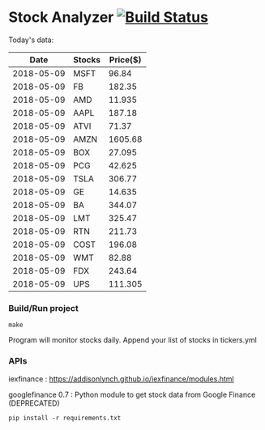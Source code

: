 # Stock Analyzer [![Build Status](https://travis-ci.org/ogoyal/StockAnalyzer.svg?branch=master)](https://travis-ci.org/ogoyal/StockAnalyzer)

Today's data:

| Date| Stocks| Price($) | 
| --- | --- | ---  | 
| 2018-05-09| MSFT| 96.84 | 
| 2018-05-09| FB| 182.35 | 
| 2018-05-09| AMD| 11.935 | 
| 2018-05-09| AAPL| 187.18 | 
| 2018-05-09| ATVI| 71.37 | 
| 2018-05-09| AMZN| 1605.68 | 
| 2018-05-09| BOX| 27.095 | 
| 2018-05-09| PCG| 42.625 | 
| 2018-05-09| TSLA| 306.77 | 
| 2018-05-09| GE| 14.635 | 
| 2018-05-09| BA| 344.07 | 
| 2018-05-09| LMT| 325.47 | 
| 2018-05-09| RTN| 211.73 | 
| 2018-05-09| COST| 196.08 | 
| 2018-05-09| WMT| 82.88 | 
| 2018-05-09| FDX| 243.64 | 
| 2018-05-09| UPS| 111.305 | 

### Build/Run project

```
make
```

Program will monitor stocks daily. Append your list of stocks in tickers.yml

### APIs
iexfinance : https://addisonlynch.github.io/iexfinance/modules.html

googlefinance 0.7 : Python module to get stock data from Google Finance (DEPRECATED)

```
pip install -r requirements.txt
```
